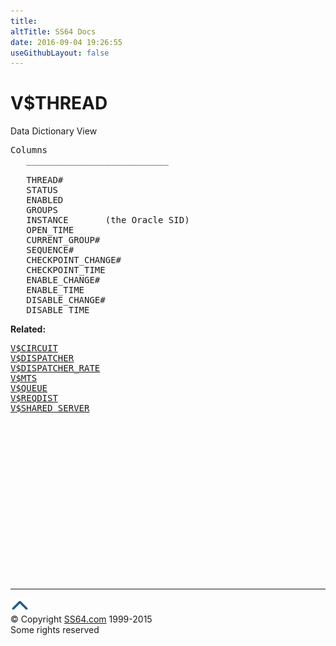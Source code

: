 ```yaml
---
title:
altTitle: SS64 Docs
date: 2016-09-04 19:26:55
useGithubLayout: false
---
```

<!-- #BeginLibraryItem "/Library/head_orav.lbi" --><!-- #EndLibraryItem --><h1>V$THREAD </h1>  
 <p> Data Dictionary View </p> 
 
<pre>Columns
   ___________________________
 
   THREAD#
   STATUS
   ENABLED
   GROUPS
   INSTANCE       (the Oracle SID)
   OPEN_TIME
   CURRENT_GROUP#
   SEQUENCE#
   CHECKPOINT_CHANGE#
   CHECKPOINT_TIME
   ENABLE_CHANGE#
   ENABLE_TIME
   DISABLE_CHANGE#
   DISABLE_TIME
</pre>
<p><b>Related:</b></p><pre><a href="V$CIRCUIT.html">V$CIRCUIT</a> 
<a href="V$DISPATCHER.html">V$DISPATCHER</a> 
<a href="V$DISPATCHER_RATE.html">V$DISPATCHER_RATE</a> 
<a href="V$MTS.html">V$MTS</a>
<a href="V$QUEUE.html">V$QUEUE</a> 
<a href="V$REQDIST.html">V$REQDIST</a> 
<a href="V$SHARED_SERVER.html">V$SHARED_SERVER</a> 
</pre><!-- #BeginLibraryItem "/Library/foot_orad.lbi" --><p><script async="" src="//pagead2.googlesyndication.com/pagead/js/adsbygoogle.js"></script>
<!-- oracle-footer -->
<ins class="adsbygoogle" style="display:inline-block;width:300px;height:250px" data-ad-client="ca-pub-6140977852749469" data-ad-slot="4275490898"></ins>
<script>
(adsbygoogle = window.adsbygoogle || []).push({});
</script></p>
<hr>
<div id="bl" class="footer"><a href="#"><img src="../images/top.png" width="30" height="22" alt="Back to the Top"></a></div>
<div id="br" class="footer, tagline">© Copyright <a href="http://ss64.com/">SS64.com</a> 1999-2015<br>
Some rights reserved</div>
<!-- #EndLibraryItem -->

